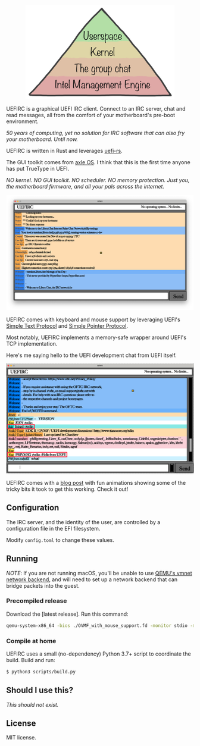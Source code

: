 <p align="center">
  <img src="./readme_images/maslow.png" width="400" style="text-align: center">
</p>

UEFIRC is a graphical UEFI IRC client. Connect to an IRC server, chat and read messages, all from the comfort of your motherboard's pre-boot environment.

_50 years of computing, yet no solution for IRC software that can also fry your motherboard. Until now._

UEFIRC is written in Rust and leverages [uefi-rs](https://github.com/rust-osdev/uefi-rs). 

The GUI toolkit comes from [axle OS](https://github.com/codyd51/axle). I think that this is the first time anyone has put TrueType in UEFI.

_NO kernel. NO GUI toolkit. NO scheduler. NO memory protection. Just you, the motherboard firmware, and all your pals across the internet._

<p align="center">
  <img src="./readme_images/qemu_screenshot.png" width="800">
</p>  

UEFIRC comes with keyboard and mouse support by leveraging UEFI's [Simple Text Protocol](https://uefi.org/specs/UEFI/2.9_A/12_Protocols_Console_Support.html#efi-simple-text-input-protocol) and [Simple Pointer Protocol](https://uefi.org/specs/UEFI/2.9_A/12_Protocols_Console_Support.html#simple-pointer-protocol).

Most notably, UEFIRC implements a memory-safe wrapper around UEFI's TCP implementation. 

Here's me saying hello to the UEFI development chat from UEFI itself.

<p align="center">
  <img src="./readme_images/edk_hello.png" width="800">
</p>

UEFIRC comes with a [blog post](https://axleos.com/an-irc-client-in-your-motherboard/) with fun animations showing some of the tricky bits it took to get this working. Check it out!

## Configuration

The IRC server, and the identity of the user, are controlled by a configuration file in the EFI filesystem.

Modify `config.toml` to change these values.

## Running

*NOTE*: If you are not running macOS, you'll be unable to use [QEMU's vmnet network backend](https://axleos.com/adding-vmnet-support-to-qemu/), and will need to set up a network backend that can bridge packets into the guest.

### Precompiled release

Download the [latest release]. Run this command:

```bash
qemu-system-x86_64 -bios ./OVMF_with_mouse_support.fd -monitor stdio -m 4G -vga virtio -device virtio-rng-pci -device virtio-mouse-pci -usb "device usb-mouse" -drive format=raw,file=fat:rw:./efi_root/
```

### Compile at home

UEFIRC uses a small (no-dependency) Python 3.7+ script to coordinate the build. Build and run:

```bash
$ python3 scripts/build.py
```

## Should I use this?

_This should not exist._

## License

MIT license.
